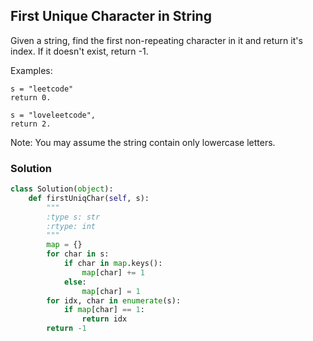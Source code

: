 ## First Unique Character in String

Given a string, find the first non-repeating character in it and return it's index. If it doesn't exist, return -1.

Examples:
```
s = "leetcode"
return 0.

s = "loveleetcode",
return 2.
```
Note: You may assume the string contain only lowercase letters.

### Solution

```python
class Solution(object):
    def firstUniqChar(self, s):
        """
        :type s: str
        :rtype: int
        """
        map = {}
        for char in s:
            if char in map.keys():
                map[char] += 1
            else:
                map[char] = 1
        for idx, char in enumerate(s):
            if map[char] == 1:
                return idx
        return -1
```
